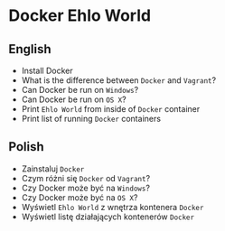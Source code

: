 # Docker Ehlo World

## English

- Install Docker
- What is the difference between `Docker` and `Vagrant`?
- Can Docker be run on `Windows`?
- Can Docker be run on `OS X`?
- Print `Ehlo World` from inside of `Docker` container
- Print list of running `Docker` containers

## Polish

- Zainstaluj `Docker`
- Czym różni się `Docker` od `Vagrant`?
- Czy Docker może być na `Windows`?
- Czy Docker może być na `OS X`?
- Wyświetl `Ehlo World` z wnętrza kontenera `Docker`
- Wyświetl listę działających kontenerów `Docker`
